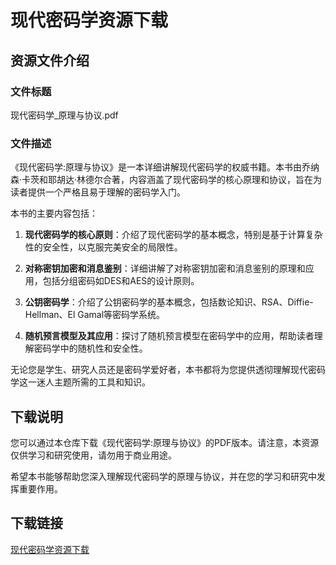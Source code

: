 # 现代密码学资源下载

## 资源文件介绍

### 文件标题
现代密码学_原理与协议.pdf

### 文件描述
《现代密码学:原理与协议》是一本详细讲解现代密码学的权威书籍。本书由乔纳森·卡茨和耶胡达·林德尔合著，内容涵盖了现代密码学的核心原理和协议，旨在为读者提供一个严格且易于理解的密码学入门。

本书的主要内容包括：

1. **现代密码学的核心原则**：介绍了现代密码学的基本概念，特别是基于计算复杂性的安全性，以克服完美安全的局限性。

2. **对称密钥加密和消息鉴别**：详细讲解了对称密钥加密和消息鉴别的原理和应用，包括分组密码如DES和AES的设计原则。

3. **公钥密码学**：介绍了公钥密码学的基本概念，包括数论知识、RSA、Diffie-Hellman、El Gamal等密码学系统。

4. **随机预言模型及其应用**：探讨了随机预言模型在密码学中的应用，帮助读者理解密码学中的随机性和安全性。

无论您是学生、研究人员还是密码学爱好者，本书都将为您提供透彻理解现代密码学这一迷人主题所需的工具和知识。

## 下载说明

您可以通过本仓库下载《现代密码学:原理与协议》的PDF版本。请注意，本资源仅供学习和研究使用，请勿用于商业用途。

希望本书能够帮助您深入理解现代密码学的原理与协议，并在您的学习和研究中发挥重要作用。

## 下载链接

[现代密码学资源下载](https://pan.quark.cn/s/40615e9661fa)